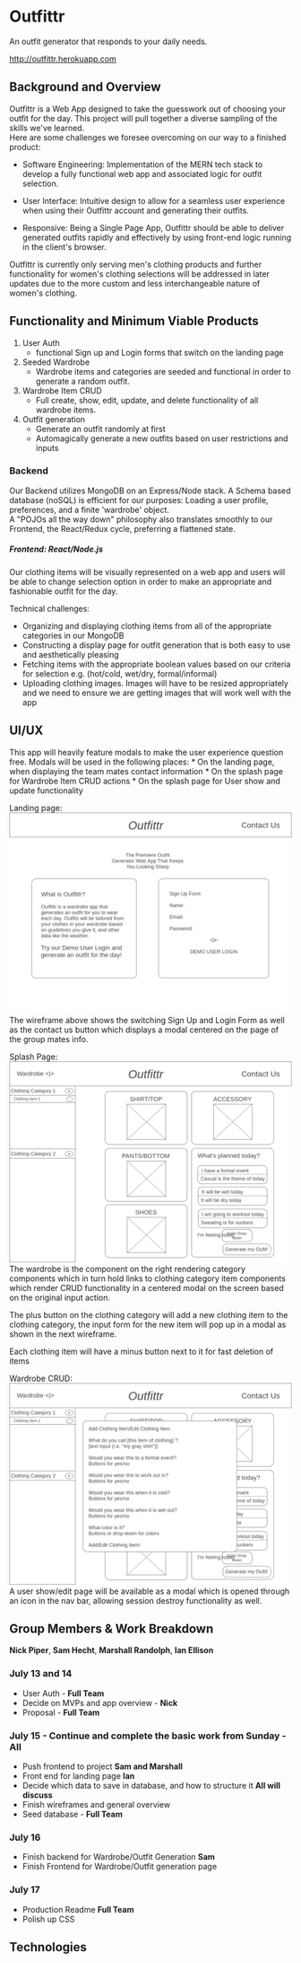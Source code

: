 # Outfittr

An outfit generator that responds to your daily needs. 

http://outfittr.herokuapp.com

## Background and Overview

Outfittr is a Web App designed to take the guesswork out of choosing your outfit
for the day. This project will pull together a diverse sampling of the skills we've learned.    
Here are some challenges we foresee overcoming on our way to a finished product:

* Software Engineering: Implementation of the MERN tech stack to develop a fully
functional web app and associated logic for outfit selection.

* User Interface: Intuitive design to allow for a seamless user experience when 
using their Outfittr account and generating their outfits.

* Responsive: Being a Single Page App, Outfittr should be able to deliver generated
outfits rapidly and effectively by using front-end logic running in the client's
browser.

Outfittr is currently only serving men's clothing products and further functionality
for women's clothing selections will be addressed in later updates due to the more 
custom and less interchangeable nature of women's clothing. 

## Functionality and Minimum Viable Products

1. User Auth
    * functional Sign up and Login forms that switch on the landing page
2. Seeded Wardrobe
    * Wardrobe items and categories are seeded and functional in order to generate a random outfit.    
3. Wardrobe Item CRUD
    * Full create, show, edit, update, and delete functionality of all wardrobe items.
4. Outfit generation
    * Generate an outfit randomly at first
    * Automagically generate a new outfits based on user restrictions and inputs
    
### Backend

Our Backend utilizes MongoDB on an Express/Node stack. A Schema based database (noSQL) is efficient for our purposes: Loading a user profile, preferences, and a finite 'wardrobe' object.      
A "POJOs all the way down" philosophy also translates smoothly to our Frontend, the React/Redux cycle, preferring a flattened state. 

##### Frontend: React/Node.js

Our clothing items will be visually represented on a web app and users will be able to change selection option in order to make an appropriate and fashionable outfit for the day.

Technical challenges:
  - Organizing and displaying clothing items from all of the appropriate categories in our MongoDB
  - Constructing a display page for outfit generation that is both easy to use and aesthetically pleasing
  - Fetching items with the appropriate boolean values based on our criteria for selection e.g. (hot/cold, wet/dry, formal/informal)
  - Uploading clothing images. Images will have to be resized appropriately and we need to ensure we are getting images that will work well with the app

## UI/UX 

This app will heavily feature modals to make the user experience question free.
Modals will be used in the following places:
    * On the landing page, when displaying the team mates contact information
    * On the splash page for Wardrobe Item CRUD actions 
    * On the splash page for User show and update functionality

Landing page:
![LandingPage](/assets/images/Homepage.png)
The wireframe above shows the switching Sign Up and Login Form as well as the 
contact us button which displays a modal centered on the page of the group mates
info.

Splash Page:
![SplashPage](/assets/images/Homepage_2.png)
The wardrobe is the component on the right rendering category components which in
turn hold links to clothing category item components which render CRUD functionality
in a centered modal on the screen based on the original input action. 

The plus button on the clothing category will add a new clothing item to the clothing 
category, the input form for the new item will pop up in a modal as shown in the 
next wireframe.

Each clothing item will have a minus button next to it for fast deletion of items

Wardrobe CRUD:
![WardrobeCRUD](/assets/images/Homepage_3.png)
A user show/edit page will be available as a modal which is opened through an icon 
in the nav bar, allowing session destroy functionality as well.



## Group Members & Work Breakdown

**Nick Piper**,
**Sam Hecht**,
**Marshall Randolph**,
**Ian Ellison**

### July 13 and 14
  - User Auth -  **Full Team**
  - Decide on MVPs and app overview - **Nick**
  - Proposal - **Full Team**  

### July 15 - Continue and complete the basic work from Sunday - **All**
  - Push frontend to project **Sam and Marshall**
  - Front end for landing page **Ian**
  - Decide which data to save in database, and how to structure it **All will discuss**
  - Finish wireframes and general overview
  - Seed database - **Full Team**

### July 16

  - Finish backend for Wardrobe/Outfit Generation **Sam**
  - Finish Frontend for Wardrobe/Outfit generation page

### July 17
  - Production Readme **Full Team**
  - Polish up CSS
## Technologies
